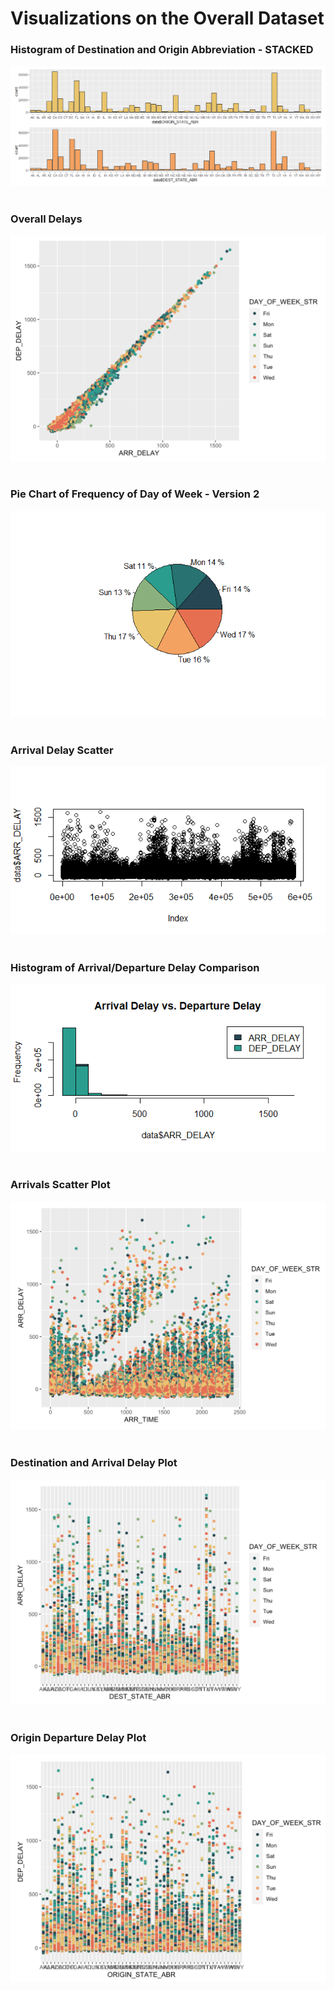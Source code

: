 # Visualizations on the Overall Dataset

### Histogram of Destination and Origin Abbreviation - STACKED
![Histogram of Destination Abbreviation and Origin Abbreviation Stacked](https://github.com/EvaGostiuk/MAT4376-project-4-team-3/blob/master/Visualizations/Overall_Dataset/Stacked_hist_Origin_State.png?raw=true)
&nbsp;

### Overall Delays 
![Overall Delays](https://github.com/EvaGostiuk/MAT4376-project-4-team-3/blob/master/Visualizations/Overall_Dataset/delays.png?raw=true)
&nbsp;

### Pie Chart of Frequency of Day of Week - Version 2
![Pie Chart of Frequency of Day of Week - Version 2](https://github.com/EvaGostiuk/MAT4376-project-4-team-3/blob/master/Visualizations/Overall_Dataset/PIE_DOW_Freq.png?raw=true)
&nbsp;
### Arrival Delay Scatter
![Arrival Delay Scatter](https://github.com/EvaGostiuk/MAT4376-project-4-team-3/blob/master/Visualizations/Overall_Dataset/ARR_Delay_Scatter.png?raw=true)
&nbsp;
### Histogram of Arrival/Departure Delay Comparison
![Histogram of Arrival/Departure Delay Comparison](https://github.com/EvaGostiuk/MAT4376-project-4-team-3/blob/master/Visualizations/Overall_Dataset/Hist_ARR_DEP_Delay.png?raw=true)
&nbsp;
### Arrivals Scatter Plot 
![Arrivals Scatter Plot](https://github.com/EvaGostiuk/MAT4376-project-4-team-3/blob/master/Visualizations/Overall_Dataset/arrivals.png?raw=true)
&nbsp;
### Destination and Arrival Delay Plot 
![Destination and Arrival Delay Plot](https://github.com/EvaGostiuk/MAT4376-project-4-team-3/blob/master/Visualizations/Overall_Dataset/dest_arr_delay.png?raw=true)
&nbsp;
### Origin Departure Delay Plot
![Origin Departure Delay Plot](https://github.com/EvaGostiuk/MAT4376-project-4-team-3/blob/master/Visualizations/Overall_Dataset/origin_dep_delay.png?raw=true)
&nbsp;
